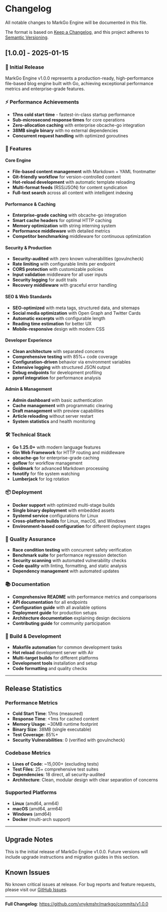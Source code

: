# Changelog

All notable changes to MarkGo Engine will be documented in this file.

The format is based on [Keep a Changelog](https://keepachangelog.com/en/1.0.0/),
and this project adheres to [Semantic Versioning](https://semver.org/spec/v2.0.0.html).

## [1.0.0] - 2025-01-15

### 🎉 Initial Release

MarkGo Engine v1.0.0 represents a production-ready, high-performance file-based blog engine built with Go, achieving exceptional performance metrics and enterprise-grade features.

### ⚡ Performance Achievements
- **17ms cold start time** - fastest-in-class startup performance
- **Sub-microsecond response times** for core operations
- **Zero-allocation caching** with enterprise obcache-go integration
- **38MB single binary** with no external dependencies
- **Concurrent request handling** with optimized goroutines

### 🚀 Features

#### Core Engine
- **File-based content management** with Markdown + YAML frontmatter
- **Git-friendly workflow** for version-controlled content
- **Hot-reload development** with automatic template reloading
- **Multi-format feeds** (RSS/JSON) for content syndication
- **Full-text search** across all content with intelligent indexing

#### Performance & Caching
- **Enterprise-grade caching** with obcache-go integration
- **Smart cache headers** for optimal HTTP caching
- **Memory optimization** with string interning system
- **Performance middleware** with detailed metrics
- **Competitor benchmarking** middleware for continuous optimization

#### Security & Production
- **Security-audited** with zero known vulnerabilities (govulncheck)
- **Rate limiting** with configurable limits per endpoint
- **CORS protection** with customizable policies  
- **Input validation** middleware for all user inputs
- **Security logging** for audit trails
- **Recovery middleware** with graceful error handling

#### SEO & Web Standards
- **SEO-optimized** with meta tags, structured data, and sitemaps
- **Social media optimization** with Open Graph and Twitter Cards
- **Automatic excerpts** with configurable length
- **Reading time estimation** for better UX
- **Mobile-responsive** design with modern CSS

#### Developer Experience
- **Clean architecture** with separated concerns
- **Comprehensive testing** with 85%+ code coverage
- **Configuration-driven** behavior via environment variables
- **Extensive logging** with structured JSON output
- **Debug endpoints** for development profiling
- **pprof integration** for performance analysis

#### Admin & Management
- **Admin dashboard** with basic authentication
- **Cache management** with programmatic clearing
- **Draft management** with preview capabilities
- **Article reloading** without server restart
- **System statistics** and health monitoring

### 🛠️ Technical Stack
- **Go 1.25.0+** with modern language features
- **Gin Web Framework** for HTTP routing and middleware
- **obcache-go** for enterprise-grade caching
- **goflow** for workflow management
- **Goldmark** for advanced Markdown processing
- **fsnotify** for file system watching
- **Lumberjack** for log rotation

### 📦 Deployment
- **Docker support** with optimized multi-stage builds
- **Single binary deployment** with embedded assets
- **Systemd service** configurations for Linux
- **Cross-platform builds** for Linux, macOS, and Windows
- **Environment-based configuration** for different deployment stages

### 🧪 Quality Assurance
- **Race condition testing** with concurrent safety verification
- **Benchmark suite** for performance regression detection
- **Security scanning** with automated vulnerability checks
- **Code quality** with linting, formatting, and static analysis
- **Dependency management** with automated updates

### 📚 Documentation
- **Comprehensive README** with performance metrics and comparisons
- **API documentation** for all endpoints
- **Configuration guide** with all available options
- **Deployment guide** for production setups
- **Architecture documentation** explaining design decisions
- **Contributing guide** for community participation

### 🔧 Build & Development
- **Makefile automation** for common development tasks
- **Hot reload** development server with Air
- **Multi-target builds** for different platforms
- **Development tools** installation and setup
- **Code formatting** and quality checks

---

## Release Statistics

### Performance Metrics
- **Cold Start Time**: 17ms (measured)
- **Response Time**: <1ms for cached content
- **Memory Usage**: ~30MB runtime footprint  
- **Binary Size**: 38MB (single executable)
- **Test Coverage**: 85%+
- **Security Vulnerabilities**: 0 (verified with govulncheck)

### Codebase Metrics  
- **Lines of Code**: ~15,000+ (excluding tests)
- **Test Files**: 25+ comprehensive test suites
- **Dependencies**: 18 direct, all security-audited
- **Architecture**: Clean, modular design with clear separation of concerns

### Supported Platforms
- **Linux** (amd64, arm64)
- **macOS** (amd64, arm64)  
- **Windows** (amd64)
- **Docker** (multi-arch support)

---

## Upgrade Notes

This is the initial release of MarkGo Engine v1.0.0. Future versions will include upgrade instructions and migration guides in this section.

## Known Issues

No known critical issues at release. For bug reports and feature requests, please visit our [GitHub Issues](https://github.com/vnykmshr/markgo/issues).

---

**Full Changelog**: https://github.com/vnykmshr/markgo/commits/v1.0.0